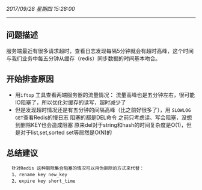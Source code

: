 *2017/09/28 星期四 15:28:00*

----------
## 问题描述 ##
服务端最近有很多请求超时，查看日志发现每隔5分钟就会有超时高峰，这个时间与我们业务中每五分钟从缓存（redis）同步数据的时间基本吻合。

## 开始排查原因 ##
- 用`iftop` 工具查看两端服务器的流量情况：
      流量高峰也是五分钟左右，很可能IO阻塞了，所以优化对缓存的读写，超时减少了
- 但是发现超时情况还是有五分钟的间隔高峰（比之前好很多了），用 `SLOWLOG GET`查看Redis的慢日志
      阻塞的都是DEL命令
      之前只考虑读、写会阻塞，没想到删除KEY也会造成阻塞
      原来del对于string和hash的时间复杂度是O(1)，但是对于list,set,sorted set等居然是O(N)的

## 总结建议 ##
      针对Redis 这种删除集合阻塞的情况可以用伪删除的方式来代替：
      1、rename key new_key
      2、expire key short_time
